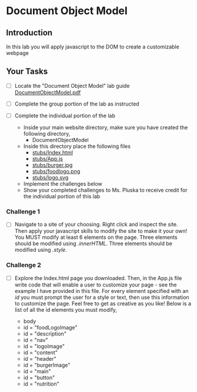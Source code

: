 # Document Object Model

## Introduction
In this lab you will apply javascript to the DOM to create a customizable webpage

## Your Tasks

- [ ] Locate the "Document Object Model" lab guide [DocumentObjectModel.pdf](DocumentObjectModel.pdf)

- [ ] Complete the group portion of the lab as instructed

- [ ] Complete the individual portion of the lab

	* Inside your main website directory, make sure you have created the following directory, 
		- DocumentObjectModel
	* Inside this directory place the following files
		- [stubs/Index.html](Stubs/Index.html)
		- [stubs/App.js](Stubs/App.js)
		- [stubs/burger.jpg](Stubs/burger.jpg)
		- [stubs/foodlogo.png](Stubs/foodlogo.png)
		- [stubs/logo.svg](Stubs/logo.svg)
	* Implement the challenges below
	* Show your completed challenges to Ms. Pluska to receive credit for the individual portion of this lab

### Challenge 1

- [ ] Navigate to a site of your choosing.  Right click and inspect the site.  Then apply your javascript skills to modify the site to make it your own!  You MUST modify at least 6 elements on the page. Three elements should be modified using _.innerHTML_.  Three elements should be modified using _.style_.

### Challenge 2

- [ ] Explore the Index.html page you downloaded.  Then, in the App.js file write code that will enable a user to customize your page - see the example I have provided in this file.  For every element specified with an _id_ you must prompt the user for a style or text, then use this information to customize the page.  Feel free to get as creative as you like!  Below is a list of all the id elements you must modify, 

	* body
	* id = "foodLogoImage"
	* id = "description"
	* id = "nav"
	* id = "logoImage"
	* id = "content"
	* id = "header"
	* id = "burgerImage"
	* id = "main"
	* id = "button"
	* id = "nutrition"











